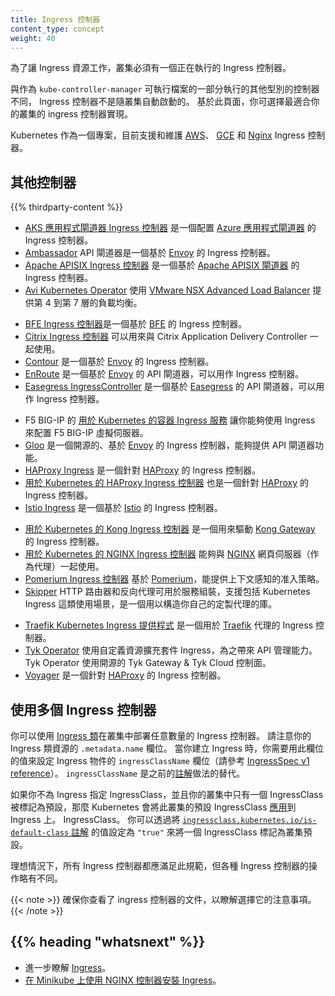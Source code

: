 ```yaml
---
title: Ingress 控制器
content_type: concept
weight: 40
---
```


<!--
title: Ingress Controllers
content_type: concept
weight: 40
-->

<!-- overview -->

<!--
In order for the Ingress resource to work, the cluster must have an ingress controller running. 

Unlike other types of controllers which run as part of the `kube-controller-manager` binary, Ingress controllers 
are not started automatically with a cluster. Use this page to choose the ingress controller implementation 
that best fits your cluster.

Kubernetes as a project supports and maintains [AWS](https://github.com/kubernetes-sigs/aws-load-balancer-controller#readme), [GCE](https://git.k8s.io/ingress-gce/README.md#readme), and
  [nginx](https://git.k8s.io/ingress-nginx/README.md#readme) ingress controllers.
-->
為了讓 Ingress 資源工作，叢集必須有一個正在執行的 Ingress 控制器。

與作為 `kube-controller-manager` 可執行檔案的一部分執行的其他型別的控制器不同，
Ingress 控制器不是隨叢集自動啟動的。
基於此頁面，你可選擇最適合你的叢集的 ingress 控制器實現。

Kubernetes 作為一個專案，目前支援和維護
[AWS](https://github.com/kubernetes-sigs/aws-load-balancer-controller#readme)、
[GCE](https://git.k8s.io/ingress-gce/README.md)
和 [Nginx](https://git.k8s.io/ingress-nginx/README.md#readme) Ingress 控制器。

<!-- body -->

<!--
## Additional controllers
-->
## 其他控制器

{{% thirdparty-content %}}

<!--
* [AKS Application Gateway Ingress Controller](https://docs.microsoft.com/azure/application-gateway/tutorial-ingress-controller-add-on-existing?toc=https%3A%2F%2Fdocs.microsoft.com%2Fen-us%2Fazure%2Faks%2Ftoc.json&bc=https%3A%2F%2Fdocs.microsoft.com%2Fen-us%2Fazure%2Fbread%2Ftoc.json) is an ingress controller that configures the [Azure Application Gateway](https://docs.microsoft.com/azure/application-gateway/overview).
* [Ambassador](https://www.getambassador.io/) API Gateway is an [Envoy](https://www.envoyproxy.io)-based ingress
  controller.
* [Apache APISIX ingress controller](https://github.com/apache/apisix-ingress-controller) is an [Apache APISIX](https://github.com/apache/apisix)-based ingress controller.
* [Avi Kubernetes Operator](https://github.com/vmware/load-balancer-and-ingress-services-for-kubernetes) provides L4-L7 load-balancing using [VMware NSX Advanced Load Balancer](https://avinetworks.com/).
-->
* [AKS 應用程式閘道器 Ingress 控制器](https://docs.microsoft.com/azure/application-gateway/tutorial-ingress-controller-add-on-existing?toc=https%3A%2F%2Fdocs.microsoft.com%2Fen-us%2Fazure%2Faks%2Ftoc.json&bc=https%3A%2F%2Fdocs.microsoft.com%2Fen-us%2Fazure%2Fbread%2Ftoc.json)
  是一個配置 [Azure 應用程式閘道器](https://docs.microsoft.com/azure/application-gateway/overview)
  的 Ingress 控制器。
* [Ambassador](https://www.getambassador.io/) API 閘道器是一個基於
  [Envoy](https://www.envoyproxy.io) 的 Ingress 控制器。
* [Apache APISIX Ingress 控制器](https://github.com/apache/apisix-ingress-controller)
  是一個基於 [Apache APISIX 閘道器](https://github.com/apache/apisix) 的 Ingress 控制器。
* [Avi Kubernetes Operator](https://github.com/vmware/load-balancer-and-ingress-services-for-kubernetes)
  使用 [VMware NSX Advanced Load Balancer](https://avinetworks.com/)
  提供第 4 到第 7 層的負載均衡。
<!--
* [BFE Ingress Controller](https://github.com/bfenetworks/ingress-bfe) is a [BFE](https://www.bfe-networks.net)-based ingress controller.
* The [Citrix ingress controller](https://github.com/citrix/citrix-k8s-ingress-controller#readme) works with
  Citrix Application Delivery Controller.
* [Contour](https://projectcontour.io/) is an [Envoy](https://www.envoyproxy.io/) based ingress controller.
* [EnRoute](https://getenroute.io/) is an [Envoy](https://www.envoyproxy.io) based API gateway that can run as an ingress controller.
* [Easegress IngressController](https://github.com/megaease/easegress/blob/main/doc/reference/ingresscontroller.md) is an [Easegress](https://megaease.com/easegress/) based API gateway that can run as an ingress controller.
-->
* [BFE Ingress 控制器](https://github.com/bfenetworks/ingress-bfe)是一個基於
  [BFE](https://www.bfe-networks.net) 的 Ingress 控制器。
* [Citrix Ingress 控制器](https://github.com/citrix/citrix-k8s-ingress-controller#readme)
  可以用來與 Citrix Application Delivery Controller 一起使用。
* [Contour](https://projectcontour.io/) 是一個基於 [Envoy](https://www.envoyproxy.io/)
  的 Ingress 控制器。
* [EnRoute](https://getenroute.io/) 是一個基於 [Envoy](https://www.envoyproxy.io)
  的 API 閘道器，可以用作 Ingress 控制器。
* [Easegress IngressController](https://github.com/megaease/easegress/blob/main/doc/reference/ingresscontroller.md)
  是一個基於 [Easegress](https://megaease.com/easegress/) 的 API 閘道器，可以用作 Ingress 控制器。
<!--
* F5 BIG-IP [Container Ingress Services for Kubernetes](https://clouddocs.f5.com/containers/latest/userguide/kubernetes/)
  lets you use an Ingress to configure F5 BIG-IP virtual servers.
* [Gloo](https://gloo.solo.io) is an open-source ingress controller based on [Envoy](https://www.envoyproxy.io),
  which offers API gateway functionality.
* [HAProxy Ingress](https://haproxy-ingress.github.io/) is an ingress controller for
  [HAProxy](https://www.haproxy.org/#desc).
* The [HAProxy Ingress Controller for Kubernetes](https://github.com/haproxytech/kubernetes-ingress#readme)
  is also an ingress controller for [HAProxy](https://www.haproxy.org/#desc).
* [Istio Ingress](https://istio.io/latest/docs/tasks/traffic-management/ingress/kubernetes-ingress/)
  is an [Istio](https://istio.io/) based ingress controller.
-->
* F5 BIG-IP 的
  [用於 Kubernetes 的容器 Ingress 服務](https://clouddocs.f5.com/products/connectors/k8s-bigip-ctlr/latest)
  讓你能夠使用 Ingress 來配置 F5 BIG-IP 虛擬伺服器。
* [Gloo](https://gloo.solo.io) 是一個開源的、基於 [Envoy](https://www.envoyproxy.io) 的
  Ingress 控制器，能夠提供 API 閘道器功能。
* [HAProxy Ingress](https://haproxy-ingress.github.io/) 是一個針對
  [HAProxy](https://www.haproxy.org/#desc) 的 Ingress 控制器。
* [用於 Kubernetes 的 HAProxy Ingress 控制器](https://github.com/haproxytech/kubernetes-ingress#readme)
  也是一個針對 [HAProxy](https://www.haproxy.org/#desc) 的 Ingress 控制器。
* [Istio Ingress](https://istio.io/latest/docs/tasks/traffic-management/ingress/kubernetes-ingress/)
  是一個基於 [Istio](https://istio.io/) 的 Ingress 控制器。
<!--
* The [Kong Ingress Controller for Kubernetes](https://github.com/Kong/kubernetes-ingress-controller#readme)
  is an ingress controller driving [Kong Gateway](https://konghq.com/kong/).
* The [NGINX Ingress Controller for Kubernetes](https://www.nginx.com/products/nginx-ingress-controller/)
  works with the [NGINX](https://www.nginx.com/resources/glossary/nginx/) webserver (as a proxy).
* The [Pomerium Ingress Controller](https://www.pomerium.com/docs/k8s/ingress.html) is based on [Pomerium](https://pomerium.com/), which offers context-aware access policy.
* [Skipper](https://opensource.zalando.com/skipper/kubernetes/ingress-controller/) HTTP router and reverse proxy for service composition, including use cases like Kubernetes Ingress, designed as a library to build your custom proxy.
-->
* [用於 Kubernetes 的 Kong Ingress 控制器](https://github.com/Kong/kubernetes-ingress-controller#readme)
  是一個用來驅動 [Kong Gateway](https://konghq.com/kong/) 的 Ingress 控制器。
* [用於 Kubernetes 的 NGINX Ingress 控制器](https://www.nginx.com/products/nginx-ingress-controller/)
  能夠與 [NGINX](https://www.nginx.com/resources/glossary/nginx/)
  網頁伺服器（作為代理）一起使用。
* [Pomerium Ingress 控制器](https://www.pomerium.com/docs/k8s/ingress.html) 
  基於 [Pomerium](https://pomerium.com/)，能提供上下文感知的准入策略。
* [Skipper](https://opensource.zalando.com/skipper/kubernetes/ingress-controller/) HTTP
  路由器和反向代理可用於服務組裝，支援包括 Kubernetes Ingress
  這類使用場景，是一個用以構造你自己的定製代理的庫。
<!--
* The [Traefik Kubernetes Ingress provider](https://doc.traefik.io/traefik/providers/kubernetes-ingress/) is an
  ingress controller for the [Traefik](https://traefik.io/traefik/) proxy.
* [Tyk Operator](https://github.com/TykTechnologies/tyk-operator) extends Ingress with Custom Resources to bring API Management capabilities to Ingress. Tyk Operator works with the Open Source Tyk Gateway & Tyk Cloud control plane.
* [Voyager](https://appscode.com/products/voyager) is an ingress controller for
  [HAProxy](https://www.haproxy.org/#desc).
-->
* [Traefik Kubernetes Ingress 提供程式](https://doc.traefik.io/traefik/providers/kubernetes-ingress/)
  是一個用於 [Traefik](https://traefik.io/traefik/) 代理的 Ingress 控制器。
* [Tyk Operator](https://github.com/TykTechnologies/tyk-operator)
  使用自定義資源擴充套件 Ingress，為之帶來 API 管理能力。Tyk Operator
  使用開源的 Tyk Gateway & Tyk Cloud 控制面。
* [Voyager](https://appscode.com/products/voyager) 是一個針對
  [HAProxy](https://www.haproxy.org/#desc) 的 Ingress 控制器。

<!--
## Using multiple Ingress controllers
-->
## 使用多個 Ingress 控制器

<!--
You may deploy any number of ingress controllers using [ingress class](/docs/concepts/services-networking/ingress/#ingress-class)
within a cluster. Note the `.metadata.name` of your ingress class resource. When you create an ingress you would need that name to specify the `ingressClassName` field on your Ingress object (refer to [IngressSpec v1 reference](/docs/reference/kubernetes-api/service-resources/ingress-v1/#IngressSpec). `ingressClassName` is a replacement of the older [annotation method](/docs/concepts/services-networking/ingress/#deprecated-annotation).
-->
你可以使用
[Ingress 類](/zh-cn/docs/concepts/services-networking/ingress/#ingress-class)在叢集中部署任意數量的
Ingress 控制器。
請注意你的 Ingress 類資源的 `.metadata.name` 欄位。
當你建立 Ingress 時，你需要用此欄位的值來設定 Ingress 物件的 `ingressClassName` 欄位（請參考
[IngressSpec v1 reference](/docs/reference/kubernetes-api/service-resources/ingress-v1/#IngressSpec)）。
`ingressClassName`
是之前的[註解](/zh-cn/docs/concepts/services-networking/ingress/#deprecated-annotation)做法的替代。

<!--
If you do not specify an IngressClass for an Ingress, and your cluster has exactly one IngressClass marked as default, then Kubernetes [applies](/docs/concepts/services-networking/ingress/#default-ingress-class) the cluster's default IngressClass to the Ingress.
You mark an IngressClass as default by setting the [`ingressclass.kubernetes.io/is-default-class` annotation](/docs/reference/labels-annotations-taints/#ingressclass-kubernetes-io-is-default-class) on that IngressClass, with the string value `"true"`.

Ideally, all ingress controllers should fulfill this specification, but the various ingress
controllers operate slightly differently.
-->
如果你不為 Ingress 指定 IngressClass，並且你的叢集中只有一個 IngressClass 被標記為預設，那麼
Kubernetes 會將此叢集的預設 IngressClass
[應用](/zh-cn/docs/concepts/services-networking/ingress/#default-ingress-class)到 Ingress 上。
IngressClass。
你可以透過將
[`ingressclass.kubernetes.io/is-default-class` 註解](/zh-cn/docs/reference/labels-annotations-taints/#ingressclass-kubernetes-io-is-default-class)
的值設定為 `"true"` 來將一個 IngressClass 標記為叢集預設。

理想情況下，所有 Ingress 控制器都應滿足此規範，但各種 Ingress 控制器的操作略有不同。

<!--
Make sure you review your ingress controller's documentation to understand the caveats of choosing it.
-->
{{< note >}}
確保你查看了 ingress 控制器的文件，以瞭解選擇它的注意事項。
{{< /note >}}

## {{% heading "whatsnext" %}}

<!--
* Learn more about [Ingress](/docs/concepts/services-networking/ingress/).
* [Set up Ingress on Minikube with the NGINX Controller](/docs/tasks/access-application-cluster/ingress-minikube).
-->
* 進一步瞭解 [Ingress](/zh-cn/docs/concepts/services-networking/ingress/)。
* [在 Minikube 上使用 NGINX 控制器安裝 Ingress](/zh-cn/docs/tasks/access-application-cluster/ingress-minikube)。

